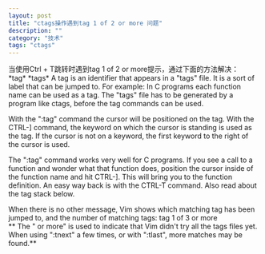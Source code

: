 ```yaml
---
layout: post
title: "ctags操作遇到tag 1 of 2 or more 问题"
description: ""
category: "技术"
tags: "ctags"
---
```



当使用Ctrl + T跳转时遇到tag 1 of 2 or more提示，通过下面的方法解决：   
\*tag\* \*tags\*
A tag is an identifier that appears in a "tags" file. It is a sort of label
that can be jumped to. For example: In C programs each function name can be
used as a tag. The "tags" file has to be generated by a program like ctags,
before the tag commands can be used.

With the ":tag" command the cursor will be positioned on the tag. With the
CTRL-] command, the keyword on which the cursor is standing is used as the
tag. If the cursor is not on a keyword, the first keyword to the right of the
cursor is used.

The ":tag" command works very well for C programs. If you see a call to a
function and wonder what that function does, position the cursor inside of the
function name and hit CTRL-]. This will bring you to the function definition.
An easy way back is with the CTRL-T command. Also read about the tag stack
below.

When there is no other message, Vim shows which matching tag has been jumped
to, and the number of matching tags:
tag 1 of 3 or more    
** The " or more" is used to indicate that Vim didn't try all the tags files yet.
When using ":tnext" a few times, or with ":tlast", more matches may be found.**
